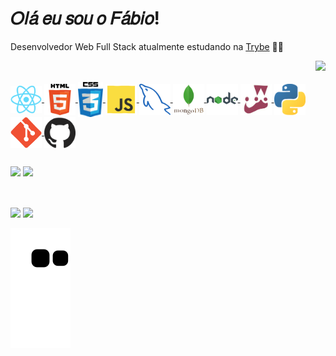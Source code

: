 <div> 
  <h1> 𝑂𝑙𝑎́ 𝑒𝑢 𝑠𝑜𝑢 𝑜 𝐹𝑎́𝑏𝑖𝑜!</h1>
</div>


<link rel="preconnect" href="https://fonts.googleapis.com">
<link rel="preconnect" href="https://fonts.gstatic.com" crossorigin>
<link href="https://fonts.googleapis.com/css2?family=Comforter&display=swap" rel="stylesheet">

Desenvolvedor Web Full Stack atualmente estudando na [Trybe](https://betrybe.com) :green_heart::rocket:

<a href="#" alt="Trybe" rel="nofollow"><img align="right" src="https://i.imgur.com/37MtfJB.png" style="max-width:100%;"></a>

<br>

<div style="display: inline_block"><br>
  <a href="https://pt-br.reactjs.org/" >
    <img align="center" alt="react" src="https://github.com/fabiojuvenalpereira/fabiojuvenalpereira/blob/main/gifs/react.gif" width="50px" />
  </a>
  <a href="https://pt.wikipedia.org/wiki/HTML5">
    <img align="center" alt="html5" src="https://github.com/fabiojuvenalpereira/fabiojuvenalpereira/blob/main/gifs/html.gif" width="50px" />
  </a>
  <a href="https://pt.wikipedia.org/wiki/CSS3">
    <img align="center" alt="css3" src="https://github.com/fabiojuvenalpereira/fabiojuvenalpereira/blob/main/gifs/css.gif" width="40px" />
  </a>
  <a href="https://developer.mozilla.org/pt-BR/docs/Web/JavaScript">
    <img align="center" alt="javascript" src="https://github.com/fabiojuvenalpereira/fabiojuvenalpereira/blob/main/gifs/js.gif" width="50px" />
  </a>
  <a href="https://www.mysql.com/">
    <img align="center" alt="mysql" src="https://github.com/fabiojuvenalpereira/fabiojuvenalpereira/blob/main/gifs/workbench.gif" width="50px" />
  </a>
  <a href="https://www.mongodb.com/">
      <img align="center" alt="mongodb" src="https://github.com/fabiojuvenalpereira/fabiojuvenalpereira/blob/main/gifs/mongodb.gif" width="50px" />
  </a>
  <a href="https://nodejs.org/pt-br/about/">
     <img align="center" alt="nodejs" src="https://github.com/fabiojuvenalpereira/fabiojuvenalpereira/blob/main/gifs/nodejs.gif" width="50px" />
  </a>
  <a href="https://jestjs.io/pt-BR/">
    <img align="center" alt="jest" src="https://github.com/fabiojuvenalpereira/fabiojuvenalpereira/blob/main/gifs/jest.gif" width="50px" />
  </a>
  <a href="https://www.python.org/">
     <img align="center" alt="python" src="https://github.com/fabiojuvenalpereira/fabiojuvenalpereira/blob/main/gifs/python.gif" width="50px" />
  </a>
   <a href="https://git-scm.com/">
     <img align="center" alt="git" src="https://github.com/fabiojuvenalpereira/fabiojuvenalpereira/blob/main/gifs/git.gif" width="50px" />
  </a>
   <a href="https://github.com/">
     <img align="center" alt="github" src="https://github.com/fabiojuvenalpereira/fabiojuvenalpereira/blob/main/gifs/github.gif" width="50px" />
  </a>
</div>

  ##

<div>
  <img style="display: inline_block" height="150em" src="https://github-readme-stats.vercel.app/api?username=fabiojuvenalpereira&show_icons=true&theme=react&include_all_commits=true&count_private=true" />
  <img style="display: inline_block" height="150em" src="https://github-readme-stats.vercel.app/api/top-langs/?username=fabiojuvenalpereira&layout=compact&langs_count=7&theme=react" />
</div>

  ##

<div style="display: inline_block"><br>
  <a href = "mailto:fabiojuvenalpereira@gmail.com"><img src="https://img.shields.io/badge/-Gmail-%23333?style=for-the-badge&logo=gmail&logoColor=white" target="_blank"></a>
  <a href="https://www.linkedin.com/in/fabiojuvenalpereira/" target="_blank"><img src="https://img.shields.io/badge/-LinkedIn-%230077B5?style=for-the-badge&logo=linkedin&logoColor=white" target="_blank"></a> 
</div>

![Snake animation](https://github.com/fabiojuvenalpereira/fabiojuvenalpereira/blob/output/github-contribution-grid-snake.svg)
